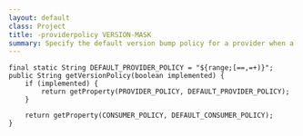 ```yaml
---
layout: default
class: Project
title: -providerpolicy VERSION-MASK
summary: Specify the default version bump policy for a provider when a binary incompatible change is detected. 
---
```


	final static String	DEFAULT_PROVIDER_POLICY	= "${range;[==,=+)}";
	public String getVersionPolicy(boolean implemented) {
		if (implemented) {
			return getProperty(PROVIDER_POLICY, DEFAULT_PROVIDER_POLICY);
		}

		return getProperty(CONSUMER_POLICY, DEFAULT_CONSUMER_POLICY);
	}
	
	